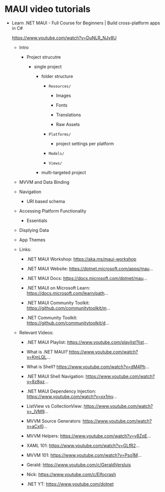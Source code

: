 # MAUI video tutorials

*   Learn .NET MAUI - Full Course for Beginners | Build cross-platform apps in C#

    https://www.youtube.com/watch?v=DuNLR_NJv8U

    *   Intro

        *   Project strucutre

            *   single project

                *   folder structure

                    *   `Resources/`

                        *   Images

                        *   Fonts

                        *   Translations

                        *   Raw Assets

                    *   `Platforms/`

                        *   project settings per platform

                    *   `Models/`

                    *   `Views/`

                *   multi-targeted project

    *   MVVM and Data Binding

    *   Navigation

        *   URI based schema

    *   Accessing Platform Functionality

        *   Essentials

    *   Displying Data

    *   App Themes

    *   Links:
        
        *   .NET MAUI Workshop: https://aka.ms/maui-workshop

        *   .NET MAUI Website: https://dotnet.microsoft.com/apps/mau...
        
        *   .NET MAUI Docs: https://docs.microsoft.com/dotnet/mau...
        
        *   .NET MAUI on Microsoft Learn: https://docs.microsoft.com/learn/path...
        
        *   .NET MAUI Community Toolkit: https://github.com/communitytoolkit/m...
        
        *   .NET Community Toolkit: https://github.com/communitytoolkit/d...

    *   Relevant Videos:
        
        *   .NET MAUI Playlist: https://www.youtube.com/playlist?list...
        
        *   What is .NET MAUI? https://www.youtube.com/watch?v=KmLQL...
        *   What is Shell? https://www.youtube.com/watch?v=dM4Ph...
        *   .NET MAUI Shell Navigation: https://www.youtube.com/watch?v=8z8qz...
        *   .NET MAUI Dependency Injection: https://www.youtube.com/watch?v=xx1mv...
        *   ListView vs CollectionView: https://www.youtube.com/watch?v=_lVM9...
        *   MVVM Source Generators: https://www.youtube.com/watch?v=aCxl0...
        *   MVVM Helpers: https://www.youtube.com/watch?v=y8ZqE...
        *   XAML 101: https://www.youtube.com/watch?v=GLfR2...
        *   MVVM 101: https://www.youtube.com/watch?v=Pso1M...
        *   Gerald: https://www.youtube.com/c/GeraldVersluis
        *   Nick: https://www.youtube.com/c/Elfocrash
        *   .NET YT: https://www.youtube.com/dotnet

